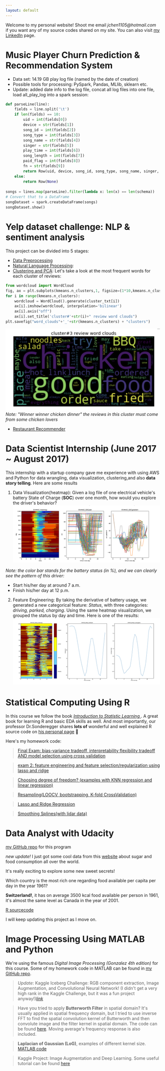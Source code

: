 ```yaml
---
layout: default
---
```


Welcome to my personal website! Shoot me email _jchen1105@hotmail.com_ if you want any of my source codes shared on my site. You can also visit [my LinkedIn](https://www.linkedin.com/in/jiaming-chen-data-analyst/) page.


# [](#header-6)Music Player Churn Prediction & Recommendation System
* Data set: 14.19 GB play log file (named by the date of creation)
* Possible tools for processing: PySpark, Pandas, MLlib, sklearn etc.
* Update: added date info to the log file, concat all log files into one file, load all_play_log into a spark session:
```python
def parseLine(line):
    fields = line.split('\t')
    if len(fields) == 10:
        uid = int(fields[0])
        device = str(fields[1])
        song_id = int(fields[2])
        song_type = int(fields[3])
        song_name = str(fields[4])
        singer = str(fields[5])
        play_time = int(fields[6])
        song_length = int(fields[7])
        paid_flag = int(fields[8])
        fn = str(fields[9])
        return Row(uid, device, song_id, song_type, song_name, singer, play_time, song_length, paid_flag, fn)
    else:
        return Row(None)
        
songs = lines.map(parseLine).filter(lambda x: len(x) == len(schema))
# Convert that to a DataFrame
songDataset = spark.createDataFrame(songs)
songDataset.show()
```


# [](#header-5)Yelp dataset challenge: NLP & sentiment analysis
This project can be divided into 5 stages:
* [Data Preprocessing](https://github.com/JMistral/Yelp_Challenge/blob/master/Yelp_Dataset_-_Data_Preprocessing.ipynb)
* [Natural Language Processing](https://github.com/JMistral/Yelp_Challenge/blob/master/Yelp_Dataset_-_NLP.ipynb):
* [Clustering and PCA](https://github.com/JMistral/Yelp_Challenge/blob/master/Yelp_Dataset_-_Clustering_and_PCA.ipynb):
Let's take a look at the most frequent words for each cluster of reviews:
```python
from wordcloud import WordCloud
fig, ax = plt.subplots(kmeans.n_clusters,1, figsize=(1*10,kmeans.n_clusters*5))
for i in range(kmeans.n_clusters):
    wordcloud = WordCloud().generate(cluster_txt[i])
    ax[i].imshow(wordcloud, interpolation='bilinear')
    ax[i].axis("off")
    ax[i].set_title('cluster#'+str(i)+" review word clouds")
plt.savefig("word_clouds"+'_'+str(kmeans.n_clusters) + "clusters")
```
![wordcloud](/images/cluster3word.png)
_Note: "Winner winner chicken dinner" the reviews in this cluster must come from some chicken lovers_
* [Restaurant Recommender](https://github.com/JMistral/Yelp_Challenge/blob/master/Yelp_Dataset_-_Restaurant_Recommender.ipynb)



# [](#header-1)Data Scientist Internship (June 2017 ~ August 2017)
This internship with a startup company gave me experience with using AWS and Python for data wrangling, data visualization, clustering,and also **data story telling**. Here are some results

1. Data Visualization(heatmap):
Given a log file of one electrical vehicle's battery State of Charge (**SOC**) over one month, how would you explore the driver's behavior?
![ev_behave](/images/ev_behave.png)

_Note: the color bar stands for the battery status (in %), and we can clearly see the pattern of this driver:_
 * Start his/her day at around 7 a.m.
 * Finish his/her day at 12 p.m.
 
 
2. Feature Engineering:
By taking the derivative of battery usage, we generated a new categorical feature: _Status_, with three categories: _driving, parked, charging_. Using the same heatmap visualization, we grouped the status by day and time. Here is one of the results:
![ev_status](/images/ev_status.png)






# [](#header-2)Statistical Computing Using R
In this course we follow the book [_Introduction to Statistic Learning_ ](http://www-bcf.usc.edu/~gareth/ISL/). A great book for learning R and basic EDA skills as well. And most importantly, our professor Dr.Sonderegger shares **lots of** wonderful and well explained R source code on [his personal page](https://dereksonderegger.github.io/578/) 👏

Here's my homework code:

> [Final Exam: bias-variance tradeoff, interpretability flexibility tradeoff AND model selection using cross validation](Final)

> [exam 2: feature engineering and feature selection/regularization using lasso and ridge](exam2.pdf)

> [Choosing degree of freedom? (examples with KNN regression and linear regression)](HW4_JCHEN)

> [Resampling(LOOCV, bootstrapping, K-fold CrossValidation)](HW5_STA578)

> [Lasso and Ridge Regression](HW6_STA578)

> [Smoothing Splines(with lidar data)](HW7_STA578.pdf)




# [](#header-3)Data Analyst with Udacity
[my GitHub repo](https://github.com/JMistral/DataAnalyst_Udacity) for this program

_new update!_ I just got some cool data from this [website](http://www.gapminder.org/data/) about sugar and food consumption all over the world.

It's really exciting to explore some new sweet secrets!

Which country is the most rich one regarding food available per capita per day in the year 1961?

**Switzerland!**, it has on average 3500 kcal food available per person in 1961, it's almost the same level as Canada in the year of 2001.

[R sourcecode](sweetie)

I will keep updating this project as I move on.



# [](#header-4)Image Processing Using MATLAB and Python

We're using the famous _Digital Image Processing (Gonzalez 4th edition)_ for this course. Some of my homework code in MATLAB can be found in [my GitHub repo](https://github.com/JMistral/ImageProcessingEE542).

>_Update_: Kaggle Iceberg Challenge: RGB component extraction, Image Augmentation, and Convolutional Neural Network! (I didn't get a very high rank in the Kaggle Challenge, but it was a fun project anyway!)[_link_](https://github.com/JMistral/Iceberg)

> Have you tried to apply **Butterworth Filter** in spatial domain? It's usually applied in spatial frequency domain, but I tried to use inverse FFT to find the spatial convolution kernel of Butterworth and then convolute image and the filter kernel in spatial domain. The code can be found [here](https://github.com/JMistral/ImageProcessingEE542/blob/master/HW6main.m). Moving average's frequency response is also included.

>  **Laplacian of Gaussian (LoG)**, examples of different kernel size. [MATLAB code](https://github.com/JMistral/ImageProcessingEE542/blob/master/HW5main.m)


> Kaggle Project: Image Augmentation and Deep Learning. Some useful tutorial can be found [here](https://machinelearningmastery.com/image-augmentation-deep-learning-keras/)

